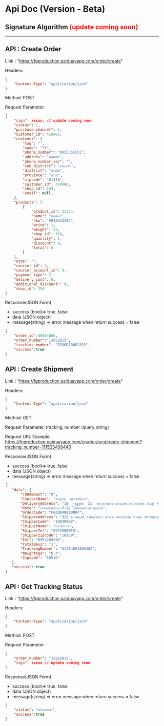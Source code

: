 # Api Doc (Version - Beta)

## **Signature Algorithm** <span style="color:red">(update coming soon)</span>

***

## API : Create Order
Link : "https://fgproduction.paiduayapp.com/order/create"

Headers: 
```json
{
    "Content-Type": "application/json"
}
```

Method: POST

Request Parameter:

```json
{
    "sign": xxxxx, // update coming soon
    "status": 1,
    "purchase_channel": 2,
    "customer_id": 410486,
    "customer": {
        "tag": "",
        "name": "ff",
        "phone_number": "0855555555",
        "address": "หกหกห",
        "phone_number_sec": "",
        "sub_district": "แหลมสัก",
        "district": "อ่าวลึก",
        "province": "กระบี่",
        "zipcode": "81110",
        "customer_id": 410486,
        "shop_id": 154,
        "email": null,
    },
    "products": [
        {
            "product_id": 33354,
            "name": "ทดสอบ",
            "sku": "#015433354",
            "price": 1,
            "weight": 25,
            "shop_id": 154,
            "quantity": 1,
            "discount": 0,
            "total": 0
        }
    ],
    "note": "",
    "courier_id": 2,
    "courier_account_id": 9,
    "payment_type": 2,
    "delivery_cost": 0,
    "additional_discount": 0,
    "shop_id": 154
}
```

Response(JSON Form):
- success (bool)=> true, false
- data (JSON object)
- message(string) => error message when return success = false

```json
{
    "order_id":60464608,
    "order_number":"13662815",
    "tracking_number": "FGOOD13662815",
    "success":true
}
```

## API : Create Shipment
Link : "https://fgproduction.paiduayapp.com/order/create"

Headers:
```json
{
    "Content-Type": "application/json"
}
```

Method: GET

Request Parameter: tracking_number (query_string)

Request URL Example:
https://fgproduction.paiduayapp.com/courier/scg/create-shipment?tracking_number=111533498440

Response(JSON Form): 
- success (bool)=> true, false
- data (JSON object)
- message(string) => error message when return success = false


```json
{
   "data": {
       "CODAmount": "0",
       "ContactName": "สมบูรณ์  เมฆจรัสแสง",
       "DeliveryAddress": "10  ราฎอุทิศ  25  ตำบล/แขวง แสนแสบ อำเภอ/เขต มีนบุรี จังหวัดกรุงเทพมหานคร",
       "Note": "ถ้าติดต่อปลายทางไม่ได้ ให้ติดต่อต้นทางทุกกรณี",
       "OrderCode": "FGOOD48810884",
       "ShipperAddress": "322 ซ.อัมฤทธิ์ ตำบล/แขวง บางแค อำเภอ/เขต บางแค จังหวัดกรุงเทพมหานคร",
       "ShipperCode": "10038902",
       "ShipperName": "เอกสถาพร",
       "ShipperTel": "0972580015",
       "ShipperZipcode": "10160",
       "Tel": "0953284703",
       "TotalBoxs": "1",
       "TrackingNumber": "A121488108840A",
       "WeightKgs": "0.4",
       "Zipcode": "10510"
   },
   "success": true
}
```

## API : Get Tracking Status
Link : "https://fgproduction.paiduayapp.com/order/create"

Headers: 
```json
{
    "Content-Type": "application/json"
}
```

Method: POST

Request Parameter:

```json
{
    "order_number": "13662815",
    "sign": xxxxx // update coming soon
}
```

Response(JSON Form):
- success (bool)=> true, false
- data (JSON object)
- message(string) => error message when return success = false

```json
{
    "status": "พร้อมจัดส่ง",
    "success":true
}
```